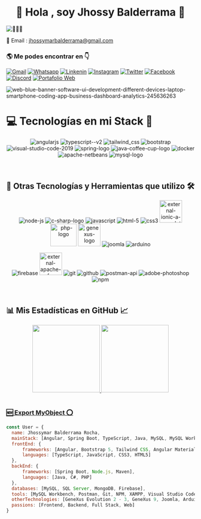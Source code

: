<h1 align="center">👋 Hola , soy Jhossy Balderrama 🦝</h1>


![👨🏻‍💻 ](https://komarev.com/ghpvc/?username=Jhossymarbalderramae&label=PROFILE+VIEWS)

📩 Email : jhossymarbalderrama@gmail.com

<h3 align='left'>🌎 Me podes encontrar en 👇</h3>
<!--
<div>
  <img src="https://img.icons8.com/fluency/48/github.png" alt="github"/>
</div>
-->

<!--
  [![Github](https://img.shields.io/badge/GitHub-100000?style=for-the-badge&logo=github&logoColor=white)](https://github.com/Jhossymarbalderrama)
-->

[![Gmail](https://img.shields.io/badge/gmail-FF0000?style=for-the-badge&logo=gmail&logoColor=white)](mailto:jhossymarbalderrama@gmail.com)
  [![Whatsapp](https://img.shields.io/badge/whatsapp-2BAA51?style=for-the-badge&logo=whatsapp&logoColor=white)](https://api.whatsapp.com/send?phone=5491163079082&text=Hola%20Jhossymar%20%F0%9F%91%8B%2C%20quisiera%20coordinar%20una%20reuni%C3%B3n%20para%20discutir%20una%20propuesta.%20%C2%BFCu%C3%A1ndo%20estar%C3%ADas%20disponible%3F)
  [![Linkenin](https://img.shields.io/badge/LinkedIn-0077B5?style=for-the-badge&logo=linkedin&logoColor=white)](https://www.linkedin.com/in/balderrama-rocha-jhossymar/)
  [![Instagram](https://img.shields.io/badge/Instagram-E4405F?style=for-the-badge&logo=instagram&logoColor=white)](https://www.instagram.com/blackjhossy/)
  [![Twitter](https://img.shields.io/badge/twitter-242424?style=for-the-badge&logo=x&logoColor=white)]()
  [![Facebook](https://img.shields.io/badge/Facebook-1877F2?style=for-the-badge&logo=facebook&logoColor=white)](https://www.facebook.com/jhossymar.balderrama)
  [![Discord](https://img.shields.io/badge/Discord-7289DA?style=for-the-badge&logo=discord&logoColor=white)](BlackJhossy#9100)
  [![Portafolio Web](https://img.shields.io/badge/Portafolio%20Web-1DA1F2?style=for-the-badge&logo=planet&logoColor=white)](https://jhossymarbalderrama-portafolio.web.app/)



![web-blue-banner-software-ui-development-different-devices-laptop-smartphone-coding-app-business-dashboard-analytics-245636263](https://github.com/Jhossymarbalderrama/Jhossymarbalderrama/assets/52534649/9afad39a-d464-4186-bc14-f0fb37b086e5)

<h1 align='left'> 💻 Tecnologías en mi Stack 🚀</h1>
<p align='center'>
  <img src="https://img.icons8.com/fluency/75/000000/angularjs.png" alt="angularjs"/>
  <img  src="https://img.icons8.com/fluency/78/000000/typescript--v2.png" alt="typescript--v2"/>
  <img src="https://img.icons8.com/fluency/78/tailwind_css.png" alt="tailwind_css"/>
  <img src="https://img.icons8.com/fluency/78/bootstrap.png" alt="bootstrap"/>
  <img src="https://img.icons8.com/fluency/78/visual-studio-code-2019.png" alt="visual-studio-code-2019"/>
  <img src="https://img.icons8.com/color/78/spring-logo.png" alt="spring-logo"/>
  <img src="https://img.icons8.com/fluency/78/java-coffee-cup-logo.png" alt="java-coffee-cup-logo"/>
  <img src="https://img.icons8.com/fluency/78/docker.png" alt="docker"/>
  <img src="https://img.icons8.com/color/78/apache-netbeans.png" alt="apache-netbeans"/>  
  <img src="https://img.icons8.com/color/78/mysql-logo.png" alt="mysql-logo"/>
</p>

<br>

<h2 align='left'>🚀 Otras Tecnologías y Herramientas que utilizo 🛠️</h2>
  <p align='center'>
    <img src="https://img.icons8.com/fluency/70/node-js.png" alt="node-js"/>
    <img src="https://img.icons8.com/fluency/70/c-sharp-logo.png" alt="c-sharp-logo"/>
    <img src="https://img.icons8.com/fluency/70/javascript.png" alt="javascript"/>
    <img src="https://img.icons8.com/fluency/70/html-5.png" alt="html-5"/>
    <img src="https://img.icons8.com/fluency/70/css3.png" alt="css3"/>
    <img width="60" height="60" src="https://img.icons8.com/external-tal-revivo-shadow-tal-revivo/60/external-ionic-a-complete-open-source-sdk-for-hybrid-mobile-app-development-logo-shadow-tal-revivo.png" alt="external-ionic-a-complete-open-source-sdk-for-hybrid-mobile-app-development-logo-shadow-tal-revivo"/>
    <img width="70" height="60" src="https://img.icons8.com/officexs/74/php-logo.png" alt="php-logo"/>
    <img width="60" height="60" src="https://www.genexus.com/media/images/fav_icon_gx2014.png?timestamp=20171211190455" alt="genexus-logo"/>
    <img src="https://img.icons8.com/color/70/joomla.png" alt="joomla"/>
    <img src="https://img.icons8.com/fluency/70/arduino.png" alt="arduino"/>
  </p>
  
  <p align='center'>
    <img src="https://img.icons8.com/color/70/firebase.png" alt="firebase"/>
    <img width="60" height="60" src="https://img.icons8.com/external-tal-revivo-shadow-tal-revivo/60/external-apache-a-free-and-open-source-cross-platform-web-server-software-logo-shadow-tal-revivo.png" alt="external-apache-a-free-and-open-source-cross-platform-web-server-software-logo-shadow-tal-revivo"/>
    <img src="https://img.icons8.com/color/64/git.png" alt="git"/>
    <img src="https://img.icons8.com/fluency/64/github.png" alt="github"/>
    <img src="https://img.icons8.com/dusk/64/postman-api.png" alt="postman-api"/>
    <img src="https://img.icons8.com/fluency/64/adobe-photoshop.png" alt="adobe-photoshop"/>
    <img src="https://img.icons8.com/color/68/npm.png" alt="npm"/>
  </p>

<br>

  <h2 align='left'>📊 Mis Estadísticas en GitHub 📈</h2>
  
  <div align="center">
    <a href="https://github.com/jhossymarbalderrama">
    <img height="180em" src="https://github-readme-stats.vercel.app/api?username=jhossymarbalderrama&show_icons=true&theme=gruvbox&include_all_commits=true&count_private=true&border_color=5c5c5c"/>
    <img height="180em" src="https://github-readme-stats.vercel.app/api/top-langs/?username=jhossymarbalderrama&layout=compact&langs_count=7&theme=gruvbox&border_color=5c5c5c"/>
  </div>
      
  <br>
  
  <h3> 🆕 Export MyObject ⭕</h3>
  
  ```javascript
const User = {
    name: Jhossymar Balderrama Rocha,
    mainStack: [Angular, Spring Boot, TypeScript, Java, MySQL, MySQL Workbench],
    frontEnd: {
        frameworks: [Angular, Bootstrap 5, Tailwind CSS, Angular Material, Ionic],
        languages: [TypeScript, JavaScript, CSS3, HTML5]
    },
    backEnd: {
        frameworks: [Spring Boot, Node.js, Maven],
        languages: [Java, C#, PHP]
    },
    databases: [MySQL, SQL Server, MongoDB, Firebase],
    tools: [MySQL Workbench, Postman, Git, NPM, XAMPP, Visual Studio Code, Scrum, Photoshop],
    otherTechnologies: [GeneXus Evolution 2 - 3, GeneXus 9, Joomla, Arduino],
    passions: [Frontend, Backend, Full Stack, Web]
}
  ```
